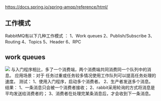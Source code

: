 https://docs.spring.io/spring-amqp/reference/html/

##  工作模式
RabbitMQ有以下几种工作模式 ：
1、Work queues
2、Publish/Subscribe
3、Routing
4、Topics
5、Header
6、RPC



## work queues
![](https://www.rabbitmq.com/img/tutorials/python-two.png)
与入门程序相比，多了一个消费端，两个消费端共同消费同一个队列中的消息。
应用场景：对于 任务过重或任务较多情况使用工作队列可以提高任务处理的速度。
测试：
1、使用入门程序，启动多个消费者。
2、生产者发送多个消息。
结果：
1、一条消息只会被一个消费者接收；
2、rabbit采用轮询的方式将消息是平均发送给消费者的；
3、消费者在处理完某条消息后，才会收到下一条消息。


## 